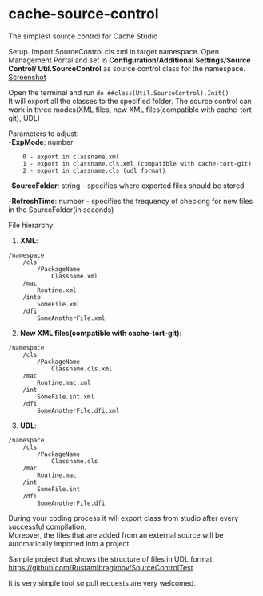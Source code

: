 # cache-source-control
The simplest source control for Caché Studio

Setup.
Import SourceControl.cls.xml in target namespace.
Open Management Portal and set in **Configuration/Additional Settings/Source Control/ Util.SourceControl** as source control class for the namespace.
[Screenshot](https://cloud.githubusercontent.com/assets/14019396/16948872/e1667516-4dbf-11e6-85b5-632cffdf2601.PNG)


Open the terminal and run `do ##class(Util.SourceControl).Init()`<br>
It will export all the classes to the specified folder. The source control can work in three modes(XML files, new XML files(compatible with cache-tort-git), UDL)

Parameters to adjust:<br>
-**ExpMode**: number
```
    0 - export in classname.xml 
    1 - export in classname.cls.xml (compatible with cache-tort-git)
    2 - export in classname.cls (udl format)
```
-**SourceFolder**: string - specifies where exported files should be stored

-**RefreshTime**: number - specifies the frequency of checking for new files in the SourceFolder(in seconds)


File hierarchy: 
1) **XML**:
```
/namespace
    /cls
        /PackageName
            Classname.xml
    /mac
        Routine.xml
    /inte
        SomeFile.xml
    /dfi
        SomeAnotherFile.xml
```

2) **New XML files(compatible with cache-tort-git)**:
```
/namespace
    /cls
        /PackageName
            Classname.cls.xml
    /mac
        Routine.mac.xml
    /int
        SomeFile.int.xml
    /dfi 
        SomeAnotherFile.dfi.xml
```

3) **UDL**:
```
/namespace
    /cls
        /PackageName
            Classname.cls
    /mac
        Routine.mac
    /int
        SomeFile.int
    /dfi 
        SomeAnotherFile.dfi
```

During your coding process it will export class from studio after every successful compilation.<br>
Moreover, the files that are added from an external source will be automatically imported into a project.


Sample project that shows the structure of files in UDL format: https://github.com/RustamIbragimov/SourceControlTest


It is very simple tool so pull requests are very welcomed.